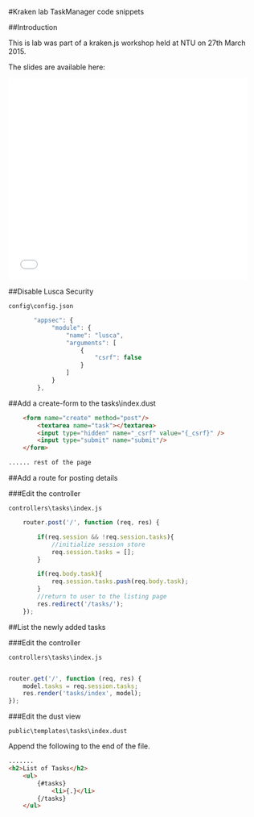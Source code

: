 #Kraken lab TaskManager code snippets

##Introduction

This is lab was part of a kraken.js workshop held at NTU on 27th March 2015.

The slides are available here:

<iframe src="//www.slideshare.net/slideshow/embed_code/46407994" width="476" height="400" frameborder="0" marginwidth="0" marginheight="0" scrolling="no"></iframe>

##Disable Lusca Security
```
config\config.json
```

```javascript
       "appsec": {
            "module": {
                "name": "lusca",
                "arguments": [
                    {
                        "csrf": false
                    }
                ]
            }
        },
```

##Add a create-form to the tasks\index.dust

```html
    <form name="create" method="post"/>
		<textarea name="task"></textarea>
		<input type="hidden" name="_csrf" value="{_csrf}" />
		<input type="submit" name="submit"/>
	</form>

...... rest of the page
```

##Add a route for posting details

###Edit the controller
```
controllers\tasks\index.js
```

```javascript
	router.post('/', function (req, res) {

        if(req.session && !req.session.tasks){
            //initialize session store
            req.session.tasks = [];
        }

        if(req.body.task){
            req.session.tasks.push(req.body.task);
        }
        //return to user to the listing page
        res.redirect('/tasks/');
    });
```
##List the newly added tasks

###Edit the controller
```
controllers\tasks\index.js
```

```javascript

router.get('/', function (req, res) {
	model.tasks = req.session.tasks;
	res.render('tasks/index', model);
});

```

###Edit the dust view
```
public\templates\tasks\index.dust
```

Append the following to the end of the file.
```html
.......
<h2>List of Tasks</h2>
	<ul>
		{#tasks}
			<li>{.}</li>
		{/tasks}
	</ul>
```
